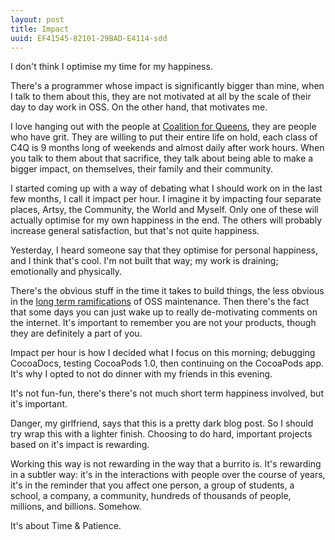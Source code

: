 ```yaml
---
layout: post
title: Impact
uuid: EF41545-82101-29BAD-E4114-sdd
---
```


I don't think I optimise my time for my happiness.

There's a programmer whose impact is significantly bigger than mine, when I talk to them about this, they are not motivated at all by the scale of their day to day work in OSS. On the other hand, that motivates me.

I love hanging out with the people at [Coalition for Queens](http://www.c4q.nyc/), they are people who have grit. They are willing to put their entire life on hold, each class of C4Q is 9 months long of weekends and almost daily after work hours. When you talk to them about that sacrifice, they talk about being able to make a bigger impact, on themselves, their family and their community.

I started coming up with a way of debating what I should work on in the last few months,
I call it impact per hour. I imagine it by impacting four separate places, Artsy, the Community, the World and Myself. Only one of these will actually optimise for my own happiness in the end. The others will probably increase general satisfaction, but that's not quite happiness.

Yesterday, I heard someone say that they optimise for personal happiness, and I think that's cool. I'm not built that way; my work is draining; emotionally and physically.

There's the obvious stuff in the time it takes to build things, the less obvious in the [long term ramifications](https://www.youtube.com/watch?v=e_-qV8waPVM) of OSS maintenance. Then there's the fact that some days you can just wake up to really de-motivating comments on the internet. It's important to remember you are not your products, though they are definitely a part of you.

Impact per hour is how I decided what I focus on this morning; debugging CocoaDocs, testing CocoaPods 1.0, then continuing on the CocoaPods app. It's why I opted to not do dinner with my friends in this evening.

It's not fun-fun, there's there's not much short term happiness involved, but it's important.

Danger, my girlfriend, says that this is a pretty dark blog post. So I should try wrap this with a lighter finish. Choosing to do hard, important projects based on it's impact is rewarding.

Working this way is not rewarding in the way that a burrito is. It's rewarding in a subtler way: it's in the interactions with people over the course of years, it's in the reminder that you affect one person, a group of students, a school, a company, a community, hundreds of thousands of people, millions, and billions. Somehow.

It's about Time & Patience.

